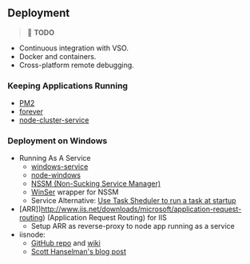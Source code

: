 ## Deployment
> :triangular_flag_on_post: **TODO**
* Continuous integration with VSO.
* Docker and containers.
* Cross-platform remote debugging.

### Keeping Applications Running
* [PM2](http://pm2.keymetrics.io/)
* [forever](https://www.npmjs.com/package/forever)
* [node-cluster-service](https://github.com/godaddy/node-cluster-service)

### Deployment on Windows
* Running As A Service
  * [windows-service](https://www.npmjs.com/package/windows-service)
  * [node-windows](https://github.com/coreybutler/node-windows)
  * [NSSM (Non-Sucking Service Manager)](http://nssm.cc/)
  * [WinSer](http://jfromaniello.github.com/winser/) wrapper for NSSM
  * Service Alternative: [Use Task Sheduler to run a task at startup](http://www.howtogeek.com/138159/how-to-enable-programs-and-custom-scripts-to-run-at-boot/)
* [ARR])http://www.iis.net/downloads/microsoft/application-request-routing) (Application Request Routing) for IIS
  * Setup ARR as reverse-proxy to node app running as a service
* iisnode:
  * [GitHub repo](https://github.com/tjanczuk/iisnode/wiki) and [wiki](https://github.com/tjanczuk/iisnode/wiki)
  * [Scott Hanselman's blog post](http://www.hanselman.com/blog/InstallingAndRunningNodejsApplicationsWithinIISOnWindowsAreYouMad.aspx)
